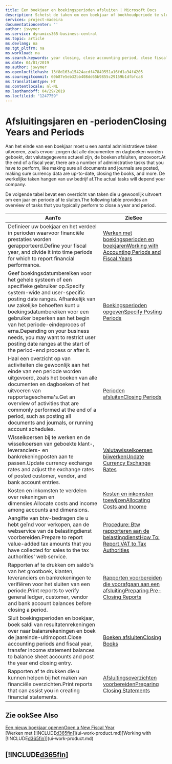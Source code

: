 ```yaml
---
title: Een boekjaar en boekingsperioden afsluiten | Microsoft Docs
description: Schetst de taken om een boekjaar of boekhoudperiode te sluiten, bijvoorbeeld, ervoor zorgen dat documenten en dagboeken worden geboekt en banksaldi verifiëren.
services: project-madeira
documentationcenter: ''
author: jswymer
ms.service: dynamics365-business-central
ms.topic: article
ms.devlang: na
ms.tgt_pltfrm: na
ms.workload: na
ms.search.keywords: year closing, close accounting period, close fiscal year, bank account detailed trial balance
ms.date: 04/01/2019
ms.author: jswymer
ms.openlocfilehash: 13f8d163a15424acdf47849551a16fd1a34f4205
ms.sourcegitcommit: 60b87e5eb32bb408dd65b9855c29159b1dfbfca8
ms.translationtype: HT
ms.contentlocale: nl-NL
ms.lasthandoff: 04/29/2019
ms.locfileid: "1247759"
---
```

# <a name="closing-years-and-periods"></a><span data-ttu-id="862da-103">Afsluitingsjaren en -perioden</span><span class="sxs-lookup"><span data-stu-id="862da-103">Closing Years and Periods</span></span>
<span data-ttu-id="862da-104">Aan het einde van een boekjaar moet u een aantal administratieve taken uitvoeren, zoals ervoor zorgen dat alle documenten en dagboeken worden geboekt, dat valutagegevens actueel zijn, de boeken afsluiten, enzovoort.</span><span class="sxs-lookup"><span data-stu-id="862da-104">At the end of a fiscal year, there are a number of administrative tasks that you have to perform, like making sure all documents and journals are posted, making sure currency data are up-to-date, closing the books, and more.</span></span> <span data-ttu-id="862da-105">De werkelijke taken hangen van uw bedrijf af.</span><span class="sxs-lookup"><span data-stu-id="862da-105">The actual tasks will depend your company.</span></span>

<span data-ttu-id="862da-106">De volgende tabel bevat een overzicht van taken die u gewoonlijk uitvoert om een jaar en periode af te sluiten.</span><span class="sxs-lookup"><span data-stu-id="862da-106">The following table provides an overview of tasks that you typically perform to close a year and period.</span></span>

| <span data-ttu-id="862da-107">Aan</span><span class="sxs-lookup"><span data-stu-id="862da-107">To</span></span> | <span data-ttu-id="862da-108">Zie</span><span class="sxs-lookup"><span data-stu-id="862da-108">See</span></span> |
| --- | --- |
| <span data-ttu-id="862da-109">Definieer uw boekjaar en het verdeel in perioden waarvoor financiële prestaties worden gerapporteerd.</span><span class="sxs-lookup"><span data-stu-id="862da-109">Define your fiscal year, and divide it into time periods for which to report financial performance.</span></span> | [<span data-ttu-id="862da-110">Werken met boekingsperioden en boekjaren</span><span class="sxs-lookup"><span data-stu-id="862da-110">Working with Accounting Periods and Fiscal Years</span></span>](finance-accounting-periods-and-fiscal-years.md)|
| <span data-ttu-id="862da-111">Geef boekingsdatumbereiken voor het gehele systeem of een specifieke gebruiker op.</span><span class="sxs-lookup"><span data-stu-id="862da-111">Specify system-wide and user-specific posting date ranges.</span></span> <span data-ttu-id="862da-112">Afhankelijk van uw zakelijke behoeften kunt u boekingsdatumbereiken voor een gebruiker beperken aan het begin van het periode-eindeproces of erna.</span><span class="sxs-lookup"><span data-stu-id="862da-112">Depending on your business needs, you may want to restrict user posting date ranges at the start of the period-end process or after it.</span></span> |[<span data-ttu-id="862da-113">Boekingsperioden opgeven</span><span class="sxs-lookup"><span data-stu-id="862da-113">Specify Posting Periods</span></span>](finance-how-specify-posting-periods.md) |
| <span data-ttu-id="862da-114">Haal een overzicht op van activiteiten die gewoonlijk aan het einde van een periode worden uitgevoerd, zoals het boeken van alle documenten en dagboeken of het uitvoeren van rapportageschema's.</span><span class="sxs-lookup"><span data-stu-id="862da-114">Get an overview of activities that are commonly performed at the end of a period, such as posting all documents and journals, or running account schedules.</span></span> |[<span data-ttu-id="862da-115">Perioden afsluiten</span><span class="sxs-lookup"><span data-stu-id="862da-115">Closing Periods</span></span>](year-how-complete-period-end-processes.md) |
| <span data-ttu-id="862da-116">Wisselkoersen bij te werken en de wisselkoersen van geboekte klant-, leveranciers- en bankrekeningposten aan te passen.</span><span class="sxs-lookup"><span data-stu-id="862da-116">Update currency exchange rates and adjust the exchange rates of posted customer, vendor, and bank account entries.</span></span> |[<span data-ttu-id="862da-117">Valutawisselkoersen bijwerken</span><span class="sxs-lookup"><span data-stu-id="862da-117">Update Currency Exchange Rates</span></span>](finance-how-update-currencies.md) |
| <span data-ttu-id="862da-118">Kosten en inkomsten te verdelen over rekeningen en dimensies.</span><span class="sxs-lookup"><span data-stu-id="862da-118">Allocate costs and income among accounts and dimensions.</span></span> |[<span data-ttu-id="862da-119">Kosten en inkomsten toewijzen</span><span class="sxs-lookup"><span data-stu-id="862da-119">Allocating Costs and Income</span></span>](year-allocate-costs-income.md) |
| <span data-ttu-id="862da-120">Aangifte van btw-bedragen die u hebt geïnd voor verkopen, aan de webservice van de belastingdienst voorbereiden.</span><span class="sxs-lookup"><span data-stu-id="862da-120">Prepare to report value-added tax amounts that you have collected for sales to the tax authorities' web service.</span></span> |[<span data-ttu-id="862da-121">Procedure: Btw rapporteren aan de belastingdienst</span><span class="sxs-lookup"><span data-stu-id="862da-121">How To: Report VAT to Tax Authorities</span></span>](finance-how-report-vat.md)|
| <span data-ttu-id="862da-122">Rapporten af te drukken om saldo's van het grootboek, klanten, leveranciers en bankrekeningen te verifiëren voor het sluiten van een periode.</span><span class="sxs-lookup"><span data-stu-id="862da-122">Print reports to verify general ledger, customer, vendor and bank account balances before closing a period.</span></span> |[<span data-ttu-id="862da-123">Rapporten voorbereiden die voorafgaan aan een afsluiting</span><span class="sxs-lookup"><span data-stu-id="862da-123">Preparing Pre-Closing Reports</span></span>](year-prepare-preclose-reports.md) |
| <span data-ttu-id="862da-124">Sluit boekingsperioden en boekjaar, boek saldi van resultatenrekeningen over naar balansrekeningen en boek de jaareinde-ultimopost.</span><span class="sxs-lookup"><span data-stu-id="862da-124">Close accounting periods and fiscal year, transfer income statement balances to balance sheet accounts and post the year end closing entry.</span></span> |[<span data-ttu-id="862da-125">Boeken afsluiten</span><span class="sxs-lookup"><span data-stu-id="862da-125">Closing Books</span></span>](year-close-books.md) |
| <span data-ttu-id="862da-126">Rapporten af te drukken die u kunnen helpen bij het maken van financiële overzichten.</span><span class="sxs-lookup"><span data-stu-id="862da-126">Print reports that can assist you in creating financial statements.</span></span> |[<span data-ttu-id="862da-127">Afsluitingsoverzichten voorbereiden</span><span class="sxs-lookup"><span data-stu-id="862da-127">Preparing Closing Statements</span></span>](year-prepare-close-statement.md) |

## <a name="see-also"></a><span data-ttu-id="862da-128">Zie ook</span><span class="sxs-lookup"><span data-stu-id="862da-128">See Also</span></span>
[<span data-ttu-id="862da-129">Een nieuw boekjaar openen</span><span class="sxs-lookup"><span data-stu-id="862da-129">Open a New Fiscal Year</span></span>](finance-how-open-new-fiscal-year.md)  
<span data-ttu-id="862da-130">[Werken met [!INCLUDE[d365fin](includes/d365fin_md.md)]](ui-work-product.md)</span><span class="sxs-lookup"><span data-stu-id="862da-130">[Working with [!INCLUDE[d365fin](includes/d365fin_md.md)]](ui-work-product.md)</span></span>

## [!INCLUDE[d365fin](includes/free_trial_md.md)]  
 
